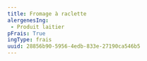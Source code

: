 ```yaml
---
title: Fromage à raclette
alergenesIng:
 - Produit laitier
pFrais: True
ingType: frais
uuid: 28856b90-5956-4edb-833e-27190ca546b5
---
```


